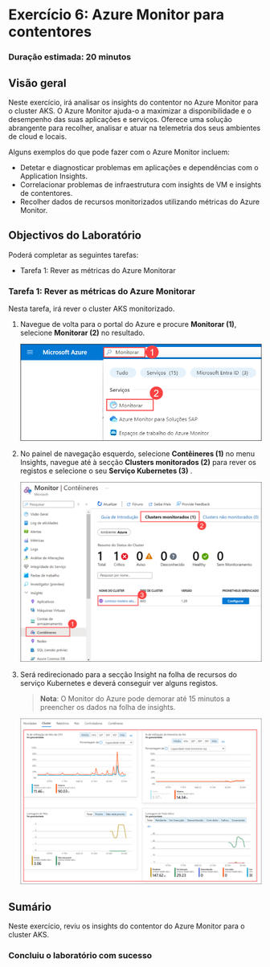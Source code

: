 # Exercício 6: Azure Monitor para contentores

### Duração estimada: 20 minutos

## Visão geral

Neste exercício, irá analisar os insights do contentor no Azure Monitor para o cluster AKS. O Azure Monitor ajuda-o a maximizar a disponibilidade e o desempenho das suas aplicações e serviços. Oferece uma solução abrangente para recolher, analisar e atuar na telemetria dos seus ambientes de cloud e locais.

Alguns exemplos do que pode fazer com o Azure Monitor incluem:

- Detetar e diagnosticar problemas em aplicações e dependências com o Application Insights.
- Correlacionar problemas de infraestrutura com insights de VM e insights de contentores.
- Recolher dados de recursos monitorizados utilizando métricas do Azure Monitor.

## Objectivos do Laboratório

Poderá completar as seguintes tarefas:

- Tarefa 1: Rever as métricas do Azure Monitorar

### Tarefa 1: Rever as métricas do Azure Monitorar

Nesta tarefa, irá rever o cluster AKS monitorizado.

1. Navegue de volta para o portal do Azure e procure **Monitorar (1)**, selecione **Monitorar (2)** no resultado.

    ![Na caixa de diálogo de edição YAML, é introduzido 2 no número de réplicas pretendido.](../media/22-10-24(38).png "Definir réplicas para 2")

1. No painel de navegação esquerdo, selecione **Contêineres (1)** no menu Insights, navegue até à secção **Clusters monitorados (2)** para rever os registos e selecione o seu **Serviço Kubernetes (3)** .

    ![Na caixa de diálogo de edição YAML, é introduzido 2 no número de réplicas pretendido.](../media/22-10-24(39).png "Definir réplicas para 2")

1. Será redirecionado para a secção Insight na folha de recursos do serviço Kubernetes e deverá conseguir ver alguns registos.

    > **Nota**: O Monitor do Azure pode demorar até 15 minutos a preencher os dados na folha de insights.

    ![Na caixa de diálogo de edição YAML, é introduzido 2 no número de réplicas pretendido.](../media/22-10-24(40).png "Definir réplicas para 2")

## Sumário

Neste exercício, reviu os insights do contentor do Azure Monitor para o cluster AKS.

### Concluiu o laboratório com sucesso
